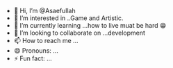 - 👋 Hi, I’m @Asaefullah
- 👀 I’m interested in ..Game and Artistic.
- 🌱 I’m currently learning ...how to live muat be hard 😁
- 💞️ I’m looking to collaborate on ...development 
- 📫 How to reach me ...
- 😄 Pronouns: ...
- ⚡ Fun fact: ...

<!---
Asaefullah/Asaefullah is a ✨ special ✨ repository because its `README.md` (this file) appears on your GitHub profile.
You can click the Preview link to take a look at your changes.
--->
